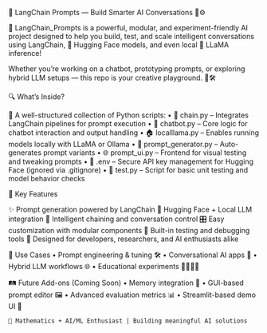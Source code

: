 🧠 LangChain Prompts — Build Smarter AI Conversations 💬⚙️

🚀 LangChain_Prompts is a powerful, modular, and experiment-friendly AI project designed to help you build, test, and scale intelligent conversations using LangChain, 🤗 Hugging Face models, and even local 🐑 LLaMA inference!

Whether you’re working on a chatbot, prototyping prompts, or exploring hybrid LLM setups — this repo is your creative playground. 🎨🛠️

🔍 What’s Inside?

📁 A well-structured collection of Python scripts:
	•	🧩 chain.py – Integrates LangChain pipelines for prompt execution
	•	🤖 chatbot.py – Core logic for chatbot interaction and output handling
	•	🏠 localllama.py – Enables running models locally with LLaMA or Ollama
	•	🧠 prompt_generator.py – Auto-generates prompt variants
	•	🌐 prompt_ui.py – Frontend for visual testing and tweaking prompts
	•	🔐 .env – Secure API key management for Hugging Face (ignored via .gitignore)
	•	🧪 test.py – Script for basic unit testing and model behavior checks

🎯 Key Features

✨ Prompt generation powered by LangChain
🤝 Hugging Face + Local LLM integration
🧠 Intelligent chaining and conversation control
🎛️ Easy customization with modular components
🧪 Built-in testing and debugging tools
🌈 Designed for developers, researchers, and AI enthusiasts alike

🔧 Use Cases
	•	Prompt engineering & tuning 🛠️
	•	Conversational AI apps 🤖
	•	Hybrid LLM workflows 🌐
	•	Educational experiments 👩‍🎓👨‍🎓

🛤️ Future Add-ons (Coming Soon)
	•	Memory integration 🔁
	•	GUI-based prompt editor 🖼️
	•	Advanced evaluation metrics 📊
	•	Streamlit-based demo UI 🚦


	📍 Mathematics + AI/ML Enthusiast | Building meaningful AI solutions

